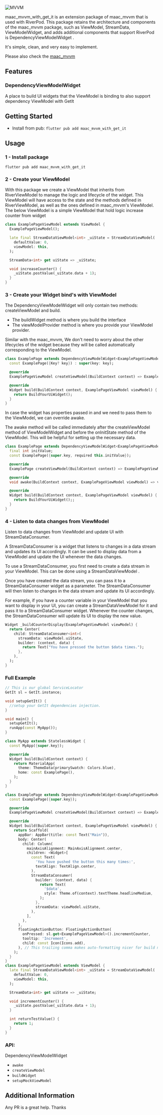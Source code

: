 ![MVVM](https://raw.githubusercontent.com/MinhMark123123/maac/main/maac_mvvm/resources/mvvm.png)

maac_mvvm_with_get_it is an extension package of maac_mvvm that is used with RiverPod. This
package retains the architecture and components of the maac_mvvm package, such as ViewModel, StreamData, ViewModelWidget,
and adds additional components that support RiverPod is DependencyViewModelWidget .

It's simple, clean, and very easy to implement.

Please also check the [maac_mvvm](https://pub.dev/packages/maac_mvvm)
## Features

### DependencyViewModelWidget

A place to build UI widgets that the ViewModel is binding to also support dependency ViewModel with GetIt

## Getting Started

- Install from pub: `flutter pub add maac_mvvm_with_get_it`

## Usage
### 1 - Install package
`flutter pub add maac_mvvm_with_get_it`
### 2 - Create your ViewModel
With this package we create a ViewModel that inherits from RiverViewModel to manage the logic and lifecycle of the widget. This
ViewModel will have access to the state and the methods defined in RiverViewModel, as well as the ones defined in maac_mvvm's ViewModel.
The below ViewModel is a simple ViewModel that hold logic increase counter from widget
```dart
class ExamplePageViewModel extends ViewModel {
  ExamplePageViewModel();

  late final StreamDataViewModel<int> _uiState = StreamDataViewModel(
    defaultValue: 0,
    viewModel: this,
  );

  StreamData<int> get uiState => _uiState;

  void increaseCounter() {
    _uiState.postValue(_uiState.data + 1);
  }
}
```
### 3 - Create your Widget bind's with ViewModel
The DependencyViewModelWidget will only contain two methods: createViewModel and build.

- The buildWidget method is where you build the interface
- The viewModelProvider method is where you provide your ViewModel provider.

Similar with the maac_mvvm, We don't need to worry about the other lifecycles of the widget because they will be called automatically
corresponding to the ViewModel.

```dart
class ExamplePage extends DependencyViewModelWidget<ExamplePageViewModel> {
  const ExamplePage({Key? key}) : super(key: key);

  @override
  ExamplePageViewModel createViewModel(BuildContext context) => ExamplePageViewModel();

  @override
  Widget build(BuildContext context, ExamplePageViewModel viewModel) {
    return BuildYourUiWidget();
  }
}
```
In case the widget has properties passed in and we need to pass them to the ViewModel, we can override awake.

The awake method will be called immediately after the createViewModel method of ViewModelWidget and before the onInitState method of the ViewModel. This will be helpful for setting up the necessary data.
```dart
class ExamplePage extends DependencyViewModelWidget<ExamplePageViewModel> {
  final int initValue;
  const ExamplePage({super.key, required this.initValue});

  @override
  ExamplePage createViewModel(BuildContext context) => ExamplePageViewModel();

  @override
  void awake(BuildContext context, ExamplePageViewModel viewModel) => viewModel.setup(initValue);

  @override
  Widget build(BuildContext context, ExamplePageViewModel viewModel) {
    return BuildYourUiWidget();;
  }
}
```
### 4 - Listen to data changes from ViewModel
Listen to data changes from ViewModel and update UI with StreamDataConsumer.

A StreamDataConsumer is a widget that listens to changes in a data stream and updates its UI accordingly. It can be used to display data from a ViewModel and update the UI whenever the data changes.

To use a StreamDataConsumer, you first need to create a data stream in your ViewModel. This can be done using a StreamDataViewModel .

Once you have created the data stream, you can pass it to a StreamDataConsumer widget as a parameter. The StreamDataConsumer will then listen to changes in the data stream and update its UI accordingly.

For example, if you have a counter variable in your ViewModel that you want to display in your UI, you can create a StreamDataViewModel for it and pass it to a StreamDataConsumer widget. Whenever the counter changes, the StreamDataConsumer will update its UI to display the new value.
```dart
Widget _buildCounterDisplay(ExamplePageViewModel viewModel) {
  return Center(
    child: StreamDataConsumer<int>(
      streamData: viewModel.uiState,
      builder: (context, data) {
        return Text("You have pressed the button $data times.");
      },
    ),
  );
}
```
### Full Example
```dart
// This is our global ServiceLocator
GetIt sl = GetIt.instance;

void setupGetIt() {
  //setup your GetIt dependencies injection.
}

void main() {
  setupGetIt();
  runApp(const MyApp());
}

class MyApp extends StatelessWidget {
  const MyApp({super.key});

  @override
  Widget build(BuildContext context) {
    return MaterialApp(
      theme: ThemeData(primarySwatch: Colors.blue),
      home: const ExamplePage(),
    );
  }
}

class ExamplePage extends DependencyViewModelWidget<ExamplePageViewModel> {
  const ExamplePage({super.key});

  @override
  ExamplePageViewModel createViewModel(BuildContext context) => ExamplePageViewModel();

  @override
  Widget build(BuildContext context, ExamplePageViewModel viewModel) {
    return Scaffold(
      appBar: AppBar(title: const Text("Main")),
      body: Center(
        child: Column(
          mainAxisAlignment: MainAxisAlignment.center,
          children: <Widget>[
            const Text(
              'You have pushed the button this many times:',
              textAlign: TextAlign.center,
            ),
            StreamDataConsumer(
              builder: (context, data) {
                return Text(
                  '$data',
                  style: Theme.of(context).textTheme.headlineMedium,
                );
              },
              streamData: viewModel.uiState,
            ),
          ],
        ),
      ),
      floatingActionButton: FloatingActionButton(
        onPressed: sl.get<ExamplePageViewModel>().incrementCounter,
        tooltip: 'Increment',
        child: const Icon(Icons.add),
      ), // This trailing comma makes auto-formatting nicer for build methods.
    );
  }
}
class ExamplePageViewModel extends ViewModel {
  late final StreamDataViewModel<int> _uiState = StreamDataViewModel(
    defaultValue: 0,
    viewModel: this,
  );

  StreamData<int> get uiState => _uiState;

  void incrementCounter() {
    _uiState.postValue(_uiState.data + 1);
  }

  int returnTestValue() {
    return 1;
  }
}
```

### API:
DependencyViewModelWidget
- `awake`
- `createViewModel`
- `buildWidget`
- `setupMockViewModel`

## Additional Information
Any PR is a great help. Thanks